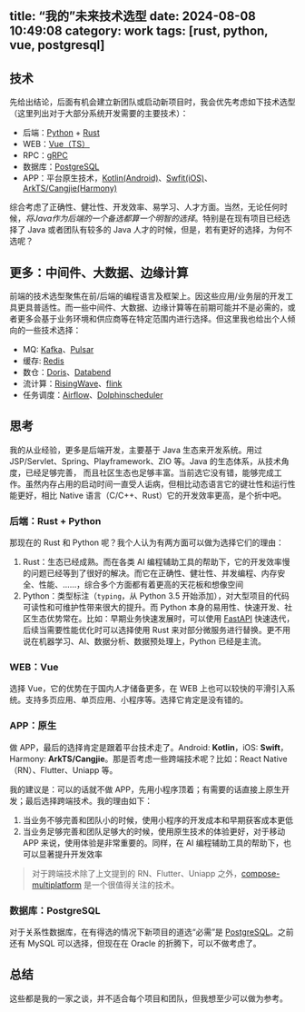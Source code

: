title: “我的”未来技术选型
date: 2024-08-08 10:49:08
category: work
tags: [rust, python, vue, postgresql]
---

## 技术

先给出结论，后面有机会建立新团队或启动新项目时，我会优先考虑如下技术选型（这里列出对于大部分系统开发需要的主要技术）：

- 后端：[Python](https://www.python.org) + [Rust](https://www.rust-lang.org/zh-CN/)
- WEB：[Vue（TS）](https://cn.vuejs.org)
- RPC：[gRPC](https://grpc.io)
- 数据库：[PostgreSQL](https://www.postgresql.org)
- APP：平台原生技术，[Kotlin(Android)](https://developer.android.com/compose)、[Swfit(iOS)](https://developer.apple.com/swift/)、[ArkTS/Cangjie(Harmony)](https://developer.huawei.com/consumer/cn/arkts)

综合考虑了正确性、健壮性、开发效率、易学习、人才方面。当然，无论任何时候，_将Java作为后端的一个备选都算一个明智的选择_。特别是在现有项目已经选择了 Java 或者团队有较多的 Java 人才的时候，但是，若有更好的选择，为何不选呢？

## 更多：中间件、大数据、边缘计算

前端的技术选型聚焦在前/后端的编程语言及框架上。因这些应用/业务层的开发工具更具普适性。而一些中间件、大数据、边缘计算等在前期可能并不是必需的，或者更多会基于业务环境和供应商等在特定范围内进行选择。但这里我也给出个人倾向的一些技术选择：

- MQ: [Kafka](https://kafka.apache.org)、[Pulsar](https://pulsar.apache.org)
- 缓存: [Redis](https://redis.io)
- 数仓：[Doris](https://doris.apache.org)、[Databend](https://www.databend.cn/databend)
- 流计算：[RisingWave](https://risingwave.com/database/)、[flink](https://flink.apache.org)
- 任务调度：[Airflow](https://airflow.apache.org)、[Dolphinscheduler](https://dolphinscheduler.apache.org)

## 思考

我的从业经验，更多是后端开发，主要基于 Java 生态来开发系统。用过 JSP/Servlet、Spring、Playframework、ZIO 等。Java 的生态体系，从技术角度，已经足够完善，
而且社区生态也足够丰富。当前选它没有错，能够完成工作。虽然内存占用的启动时间一直受人诟病，但相比动态语言它的键壮性和运行性能更好，相比 Native 语言（C/C++、Rust）它的开发效率更高，是个折中吧。

### 后端：Rust + Python

那现在的 Rust 和 Python 呢？我个人认为有两方面可以做为选择它们的理由：

1. Rust：生态已经成熟。而在各类 AI 编程辅助工具的帮助下，它的开发效率慢的问题已经等到了很好的解决。而它在正确性、健壮性、并发编程、内存安全、性能、……，综合多个方面都有着更高的天花板和想像空间
2. Python：类型标注（`typing`，从 Python 3.5 开始添加），对大型项目的代码可读性和可维护性带来很大的提升。而 Python 本身的易用性、快速开发、社区生态优势常在。比如：早期业务快速发展时，可以使用 [FastAPI](https://fastapi.tiangolo.com/zh/) 快速迭代，后续当需要性能优化时可以选择使用 Rust 来对部分微服务进行替换。更不用说在机器学习、AI、数据分析、数据预处理上，Python 已经是主流。

### WEB：Vue

选择 Vue，它的优势在于国内人才储备更多，在 WEB 上也可以较快的平滑引入系统。支持多页应用、单页应用、小程序等。选择它肯定是没有错的。

### APP：原生

做 APP，最后的选择肯定是跟着平台技术走了。Android: **Kotlin**，iOS: **Swift**，Harmony: **ArkTS/Cangjie**。那是否考虑一些跨端技术呢？比如：React Native（RN）、Flutter、Uniapp 等。

我的建议是：可以的话就不做 APP，先用小程序顶着；有需要的话直接上原生开发；最后选择跨端技术。我的理由如下：

1. 当业务不够完善和团队小的时候，使用小程序的开发成本和早期获客成本更低
2. 当业务足够完善和团队足够大的时候，使用原生技术的体验更好，对于移动 APP 来说，使用体验是非常重要的。同样，在 AI 编程辅助工具的帮助下，也可以显著提升开发效率

> 对于跨端技术除了上文提到的 RN、Flutter、Uniapp 之外，[compose-multiplatform](https://www.jetbrains.com/lp/compose-multiplatform/) 是一个很值得关注的技术。

### 数据库：PostgreSQL

对于关系性数据库，在有得选的情况下新项目的道选“必需”是 [PostgreSQL](https://www.postgresql.org)。之前还有 MySQL 可以选择，但现在在 Oracle 的折腾下，可以不做考虑了。

## 总结

这些都是我的一家之谈，并不适合每个项目和团队，但我想至少可以做为参考。
